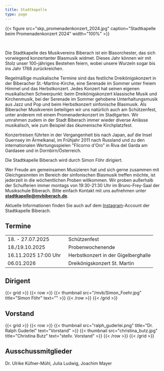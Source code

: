 ```yaml
---
title: Stadtkapelle
type: page
---
```

{{< figure src="skp_promenadenkonzert_2024.jpg" caption="Stadtkapelle beim Promenadenkonzert 2024" width="100%" >}}

<br />

Die Stadtkapelle des Musikvereins Biberach ist ein Blasorchester, das sich vorwiegend konzertanter Blasmusik widmet. Dieses Jahr können wir mit Stolz unser 100-jähriges Bestehen feiern, wobei unsere Wurzeln sogar bis ins Jahr 1768 zurückreichen.

Regelmäßige musikalische Termine sind das festliche Dreikönigskonzert in der Biberacher St.-Martins-Kirche, eine Serenade im Sommer unter freiem Himmel und das Herbstkonzert. Jedes Konzert hat seinen eigenen musikalischen Schwerpunkt: beim Dreikönigskonzert klassische Musik und Kirchenmusik, bei der Serenade im Sommer gehobene Unterhaltungsmusik aus Jazz und Pop und beim Herbstkonzert sinfonische Blasmusik. Als Biberacher Musikverein beteiligen wir uns natürlich auch am Schützenfest, unter anderem mit einem Promenadenkonzert im Stadtgarten. Wir umrahmen zudem in der Stadt Biberach immer wieder diverse Anlässe musikalisch, wie zum Beispiel das ökumenische Kirchplatzfest.

Konzertreisen führten in der Vergangenheit bis nach Japan, auf die Insel Guernsey im Ärmelkanal, im Frühjahr 2011 nach Russland und zu den internationalen Wertungsspielen "Flicorno d'Oro" in Riva del Garda am Gardasee und in Dornbirn/Österreich.

Die Stadtkapelle Biberach wird durch Simon Föhr dirigiert.

Wer Freude am gemeinsamen Musizieren hat und sich gerne zusammen mit Gleichgesinnten im Bereich der sinfonischen Blasmusik treffen möchte, ist  jederzeit in die wöchentlichen Proben willkommen. Wir proben außerhalb der Schulferien immer montags von 19:30-21:30 Uhr im Bruno-Frey-Saal der Musikschule Biberach. Bitte einfach Kontakt mit uns aufnehmen unter **stadtkapelle@mvbiberach.de**.

Aktuelle Informationen finden Sie auch auf dem [Instagram](https://instagram.com/stadtkapelle_biberach?igshid=YmMyMTA2M2Y=)-Account der Stadtkapelle Biberach.

## Termine
| | |
| ------ | ------ |
| 18. - 27.07.2025 | &nbsp;&nbsp;Schützenfest|
| 18./19.10.2025| &nbsp;&nbsp;Probenwochenende|
| 16.11.2025 17:00 Uhr | &nbsp;&nbsp;Herbstkonzert in der Gigelberghalle |
| 06.01.2026 | &nbsp;&nbsp;Dreikönigskonzert St. Martin |



## Dirigent 

{{< grid >}}
{{< row >}}
{{< thumbnail src="/mvb/Simon_Foehr.jpg" title="Simon Föhr" text="" >}}
{{< /row >}}
{{< /grid >}}   

## Vorstand
{{< grid >}}
{{< row >}}
{{< thumbnail src="ralph_guderlei.png" title="Dr. Ralph Guderlei" text="Vorstand" >}}
{{< thumbnail src="christina_butz.jpg" title="Christina Butz" text="stellv. Vorstand" >}}
{{< /row >}}
{{< /grid >}}   

## Ausschussmitglieder

Dr. Ulrike Küfner-Mühl, Julia Ludwig, Joachim Mayer